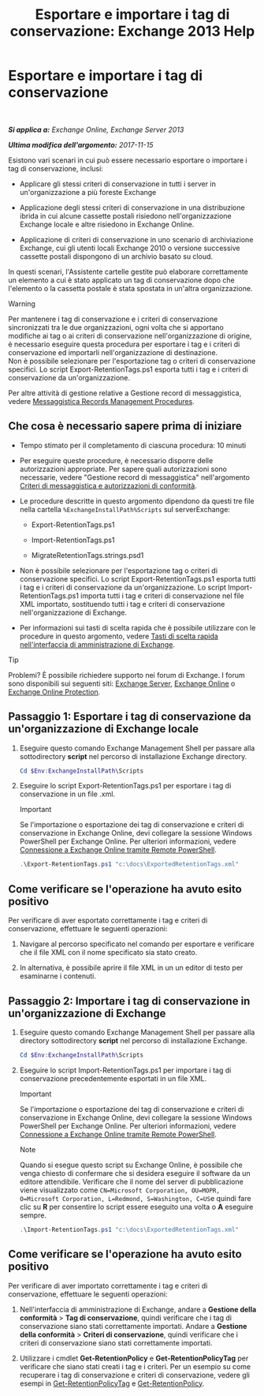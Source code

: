 ﻿---
title: 'Esportare e importare i tag di conservazione: Exchange 2013 Help'
TOCTitle: Esportare e importare i tag di conservazione
ms:assetid: 18405ea2-7ccc-475e-bd84-8b040e17bf44
ms:mtpsurl: https://technet.microsoft.com/it-it/library/JJ907307(v=EXCHG.150)
ms:contentKeyID: 51407341
ms.date: 05/22/2018
mtps_version: v=EXCHG.150
ms.translationtype: MT
---

# Esportare e importare i tag di conservazione

 

_**Si applica a:** Exchange Online, Exchange Server 2013_

_**Ultima modifica dell'argomento:** 2017-11-15_

Esistono vari scenari in cui può essere necessario esportare o importare i tag di conservazione, inclusi:

  - Applicare gli stessi criteri di conservazione in tutti i server in un'organizzazione a più foreste Exchange

  - Applicazione degli stessi criteri di conservazione in una distribuzione ibrida in cui alcune cassette postali risiedono nell'organizzazione Exchange locale e altre risiedono in Exchange Online.

  - Applicazione di criteri di conservazione in uno scenario di archiviazione Exchange, cui gli utenti locali Exchange 2010 o versione successive cassette postali dispongono di un archivio basato su cloud.

In questi scenari, l'Assistente cartelle gestite può elaborare correttamente un elemento a cui è stato applicato un tag di conservazione dopo che l'elemento o la cassetta postale è stata spostata in un'altra organizzazione.


> [!WARNING]
> Per mantenere i tag di conservazione e i criteri di conservazione sincronizzati tra le due organizzazioni, ogni volta che si apportano modifiche ai tag o ai criteri di conservazione nell'organizzazione di origine, è necessario eseguire questa procedura per esportare i tag e i criteri di conservazione ed importarli nell'organizzazione di destinazione.<BR>Non è possibile selezionare per l'esportazione tag o criteri di conservazione specifici. Lo script Export-RetentionTags.ps1 esporta tutti i tag e i criteri di conservazione da un'organizzazione.



Per altre attività di gestione relative a Gestione record di messaggistica, vedere [Messaggistica Records Management Procedures](messaging-records-management-procedures-exchange-2013-help.md).

## Che cosa è necessario sapere prima di iniziare

  - Tempo stimato per il completamento di ciascuna procedura: 10 minuti

  - Per eseguire queste procedure, è necessario disporre delle autorizzazioni appropriate. Per sapere quali autorizzazioni sono necessarie, vedere "Gestione record di messaggistica" nell'argomento [Criteri di messaggistica e autorizzazioni di conformità](messaging-policy-and-compliance-permissions-exchange-2013-help.md).

  - Le procedure descritte in questo argomento dipendono da questi tre file nella cartella `%ExchangeInstallPath%Scripts` sul serverExchange:
    
      - Export-RetentionTags.ps1
    
      - Import-RetentionTags.ps1
    
      - MigrateRetentionTags.strings.psd1

  - Non è possibile selezionare per l'esportazione tag o criteri di conservazione specifici. Lo script Export-RetentionTags.ps1 esporta tutti i tag e i criteri di conservazione da un'organizzazione. Lo script Import-RetentionTags.ps1 importa tutti i tag e criteri di conservazione nel file XML importato, sostituendo tutti i tag e criteri di conservazione nell'organizzazione di Exchange.

  - Per informazioni sui tasti di scelta rapida che è possibile utilizzare con le procedure in questo argomento, vedere [Tasti di scelta rapida nell'interfaccia di amministrazione di Exchange](keyboard-shortcuts-in-the-exchange-admin-center-exchange-online-protection-help.md).


> [!TIP]
> Problemi? È possibile richiedere supporto nei forum di Exchange. I forum sono disponibili sui seguenti siti: <A href="https://go.microsoft.com/fwlink/p/?linkid=60612">Exchange Server</A>, <A href="https://go.microsoft.com/fwlink/p/?linkid=267542">Exchange Online</A> o <A href="https://go.microsoft.com/fwlink/p/?linkid=285351">Exchange Online Protection</A>.



## Passaggio 1: Esportare i tag di conservazione da un'organizzazione di Exchange locale

1.  Eseguire questo comando Exchange Management Shell per passare alla sottodirectory **script** nel percorso di installazione Exchange directory.
    
    ```powershell
    Cd $Env:ExchangeInstallPath\Scripts
    ```

2.  Eseguire lo script Export-RetentionTags.ps1 per esportare i tag di conservazione in un file .xml.
    

    > [!IMPORTANT]
    > Se l'importazione o esportazione dei tag di conservazione e criteri di conservazione in Exchange Online, devi collegare la sessione Windows PowerShell per Exchange Online. Per ulteriori informazioni, vedere <A href="https://technet.microsoft.com/it-it/library/jj984289(v=exchg.150)">Connessione a Exchange Online tramite Remote PowerShell</A>.

    
    ```powershell
    .\Export-RetentionTags.ps1 "c:\docs\ExportedRetentionTags.xml"
    ```

## Come verificare se l'operazione ha avuto esito positivo

Per verificare di aver esportato correttamente i tag e criteri di conservazione, effettuare le seguenti operazioni:

1.  Navigare al percorso specificato nel comando per esportare e verificare che il file XML con il nome specificato sia stato creato.

2.  In alternativa, è possibile aprire il file XML in un un editor di testo per esaminarne i contenuti.

## Passaggio 2: Importare i tag di conservazione in un'organizzazione di Exchange

1.  Eseguire questo comando Exchange Management Shell per passare alla directory sottodirectory **script** nel percorso di installazione Exchange.
    
    ```powershell
    Cd $Env:ExchangeInstallPath\Scripts
    ```

2.  Eseguire lo script Import-RetentionTags.ps1 per importare i tag di conservazione precedentemente esportati in un file XML.
    

    > [!IMPORTANT]
    > Se l'importazione o esportazione dei tag di conservazione e criteri di conservazione in Exchange Online, devi collegare la sessione Windows PowerShell per Exchange Online. Per ulteriori informazioni, vedere <A href="https://technet.microsoft.com/it-it/library/jj984289(v=exchg.150)">Connessione a Exchange Online tramite Remote PowerShell</A>.

    

    > [!NOTE]
    > Quando si esegue questo script su Exchange Online, è possibile che venga chiesto di confermare che si desidera eseguire il software da un editore attendibile. Verificare che il nome del server di pubblicazione viene visualizzato come <CODE>CN=Microsoft Corporation, OU=MOPR, O=Microsoft Corporation, L=Redmond, S=Washington, C=US</CODE>e quindi fare clic su <STRONG>R</STRONG> per consentire lo script essere eseguito una volta o <STRONG>A</STRONG> eseguire sempre.

    
    ```powershell
    .\Import-RetentionTags.ps1 "c:\docs\ExportedRetentionTags.xml"
    ```

## Come verificare se l'operazione ha avuto esito positivo

Per verificare di aver importato correttamente i tag e criteri di conservazione, effettuare le seguenti operazioni:

1.  Nell'interfaccia di amministrazione di Exchange, andare a **Gestione della conformità** \> **Tag di conservazione**, quindi verificare che i tag di conservazione siano stati correttamente importati. Andare a **Gestione della conformità** \> **Criteri di conservazione**, quindi verificare che i criteri di conservazione siano stati correttamente importati.

2.  Utilizzare i cmdlet **Get-RetentionPolicy** e **Get-RetentionPolicyTag** per verificare che siano stati creati i tag e i criteri. Per un esempio su come recuperare i tag di conservazione e criteri di conservazione, vedere gli esempi in [Get-RetentionPolicyTag](https://technet.microsoft.com/it-it/library/dd298009\(v=exchg.150\)) e [Get-RetentionPolicy](https://technet.microsoft.com/it-it/library/dd298086\(v=exchg.150\)).

